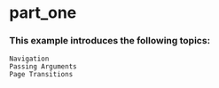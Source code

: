 # part_one
### This example introduces the following topics:

    Navigation
    Passing Arguments
    Page Transitions
